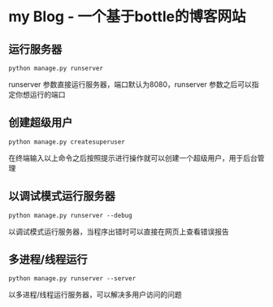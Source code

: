 # my Blog - 一个基于bottle的博客网站 #

## 运行服务器 ##

    python manage.py runserver

runserver 参数直接运行服务器，端口默认为8080，runserver 参数之后可以指定你想运行的端口

## 创建超级用户 ##

	python manage.py createsuperuser

在终端输入以上命令之后按照提示进行操作就可以创建一个超级用户，用于后台管理

## 以调试模式运行服务器 ##

    python manage.py runserver --debug

以调试模式运行服务器，当程序出错时可以直接在网页上查看错误报告

## 多进程/线程运行

    python manage.py runserver --server

以多进程/线程运行服务器，可以解决多用户访问的问题